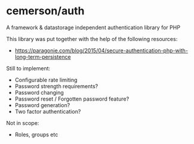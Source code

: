 # cemerson/auth

A framework & datastorage independent authentication library for PHP

This library was put together with the help of the following resources:

* https://paragonie.com/blog/2015/04/secure-authentication-php-with-long-term-persistence

Still to implement:

 - Configurable rate limiting
 - Password strength requirements?
 - Password changing
 - Password reset / Forgotten password feature?
 - Password generation?
 - Two factor authentication?

Not in scope:

 - Roles, groups etc
